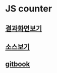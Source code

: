 # JS counter

## [결과화면보기](https://hellosonia.github.io/counter/counter.html)

## [소스보기](https://github.com/helloSonia/helloSonia.github.io/blob/master/js/counter.js)

## [gitbook](https://sonia-1.gitbook.io/js-study/)
